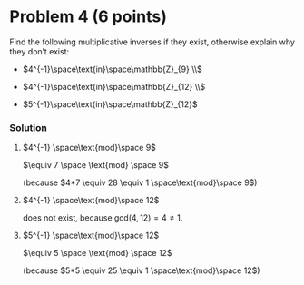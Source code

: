 # Problem 4 (6 points)

Find the following multiplicative inverses if they exist,
otherwise explain why they don’t exist:

- $4^{-1}\space\text{in}\space\mathbb{Z}_{9} \\$

- $4^{-1}\space\text{in}\space\mathbb{Z}_{12} \\$

- $5^{-1}\space\text{in}\space\mathbb{Z}_{12}$

### Solution

1. $4^{-1} \space\text{mod}\space 9$

   $\equiv 7 \space \text{mod} \space 9$

   (because $4*7 \equiv 28 \equiv 1 \space\text{mod}\space 9$)

2. $4^{-1} \space\text{mod}\space 12$

   does not exist, because $\text{gcd}(4, 12) = 4 \neq 1$.

3. $5^{-1} \space\text{mod}\space 12$

   $\equiv 5 \space \text{mod} \space 12$

   (because $5*5 \equiv 25 \equiv 1 \space\text{mod}\space 12$)